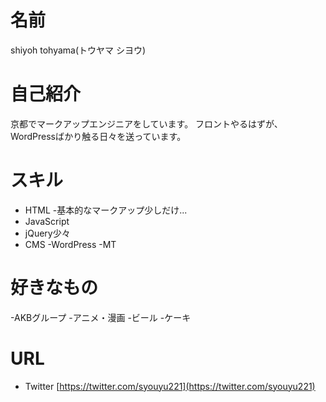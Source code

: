 # 名前
shiyoh tohyama(トウヤマ シヨウ)

# 自己紹介
京都でマークアップエンジニアをしています。
フロントやるはずが、WordPressばかり触る日々を送っています。

# スキル
- HTML
 -基本的なマークアップ少しだけ...
- JavaScript
 - jQuery少々
- CMS
 -WordPress
 -MT

# 好きなもの
-AKBグループ
-アニメ・漫画
-ビール
-ケーキ

# URL
- Twitter [https://twitter.com/syouyu221](https://twitter.com/syouyu221)